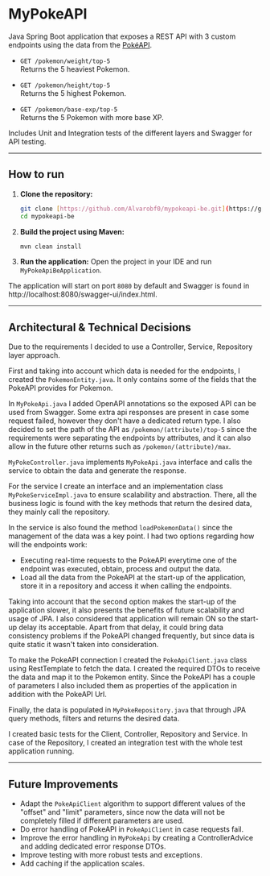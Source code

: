 # MyPokeAPI

Java Spring Boot application that exposes a REST API with 3 custom endpoints using the data from the [PokéAPI](https://pokeapi.co/api/v2/).

- `GET /pokemon/weight/top-5`  
  Returns the 5 heaviest Pokemon.

- `GET /pokemon/height/top-5`  
  Returns the 5 highest Pokemon.

- `GET /pokemon/base-exp/top-5`  
  Returns the 5 Pokemon with more base XP.

Includes Unit and Integration tests of the different layers and Swagger for API testing.

--------------------------

## How to run

1.  **Clone the repository:**
    ```bash
    git clone [https://github.com/Alvarobf0/mypokeapi-be.git](https://github.com/Alvarobf0/mypokeapi-be.git)
    cd mypokeapi-be
    ```
2.  **Build the project using Maven:**
    ```bash
    mvn clean install
    ```
3. **Run the application:**
    Open the project in your IDE and run `MyPokeApiBeApplication`.

The application will start on port `8080` by default and Swagger is found in http://localhost:8080/swagger-ui/index.html.

--------------------------

## Architectural & Technical Decisions

Due to the requirements I decided to use a Controller, Service, Repository layer approach. 

First and taking into account which data is needed for the endpoints, I created the `PokemonEntity.java`. It only contains some of the fields that the PokeAPI provides for Pokemon.

In `MyPokeApi.java` I added OpenAPI annotations so the exposed API can be used from Swagger. Some extra api responses are present in case some request failed, however they don't have a dedicated return type.
I also decided to set the path of the API as `/pokemon/(attribute)/top-5` since the requirements were separating the endpoints by attributes, and it can also allow in the future other returns such as `/pokemon/(attribute)/max`.

`MyPokeController.java` implements `MyPokeApi.java` interface and calls the service to obtain the data and generate the response.

For the service I create an interface and an implementation class `MyPokeServiceImpl.java` to ensure scalability and abstraction. There, all the business logic is found with the key methods that return the desired data, they mainly call the repository.

In the service is also found the method `loadPokemonData()` since the management of the data was a key point. I had two options regarding how will the endpoints work:
* Executing real-time requests to the PokeAPI everytime one of the endpoint was executed, obtain, process and output the data.
* Load all the data from the PokeAPI at the start-up of the application, store it in a repository and access it when calling the endpoints.

Taking into account that the second option makes the start-up of the application slower, it also presents the benefits of future scalability and usage of JPA. I also considered that application will remain ON so the start-up delay its acceptable.
Apart from that delay, it could bring data consistency problems if the PokeAPI changed frequently, but since data is quite static it wasn't taken into consideration.

To make the PokeAPI connection I created the `PokeApiClient.java` class using RestTemplate to fetch the data. I created the required DTOs to receive the data and map it to the Pokemon entity. Since the PokeAPI has a couple of parameters I also included them
as properties of the application in addition with the PokeAPI Url.

Finally, the data is populated in `MyPokeRepository.java` that through JPA query methods, filters and returns the desired data.

I created basic tests for the Client, Controller, Repository and Service. In case of the Repository, I created an integration test with the whole test application running.

--------------------------

## Future Improvements

* Adapt the `PokeApiClient` algorithm to support different values of the "offset" and "limit" parameters, since now the data will not be completely filled if different parameters are used.
* Do error handling of PokeAPI in `PokeApiClient` in case requests fail.
* Improve the error handling in `MyPokeApi` by creating a ControllerAdvice and adding dedicated error response DTOs.
* Improve testing with more robust tests and exceptions.
* Add caching if the application scales.
